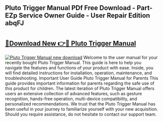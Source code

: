 ## Pluto Trigger Manual PDf Free Download - Part-EZp Service Owner Guide - User Repair Edition abqFJ

# <h2><a href="http://cf26898.oget.top/?id=Pluto+Trigger+Manual">🔗Download New 👉🔴 Pluto Trigger Manual</a></h2>

[![Pluto Trigger Manual new download](https://i.imgur.com/5g1atiW.png)](http://cf26898.oget.top/?id=Pluto+Trigger+Manual)
Welcome to the user manual for your recently bought Pluto Trigger Manual. This guide is here to help you navigate the features and functions of your product with ease. Inside, you will find detailed instructions for installation, operation, maintenance, and troubleshooting. Important User Guide Pluto Trigger Manual for Parents This guide provides important information for parents regarding the safe use of this product for children. The latest iteration of Pluto Trigger Manual offers users an extensive collection of advanced features, such as gesture recognition, hands-free operation, multi-device compatibility, and personalized recommendations. We trust that the Pluto Trigger Manual has been useful in your journey to familiarize yourself with your new acquisition. Should you require assistance, do not hesitate to contact our support team.
